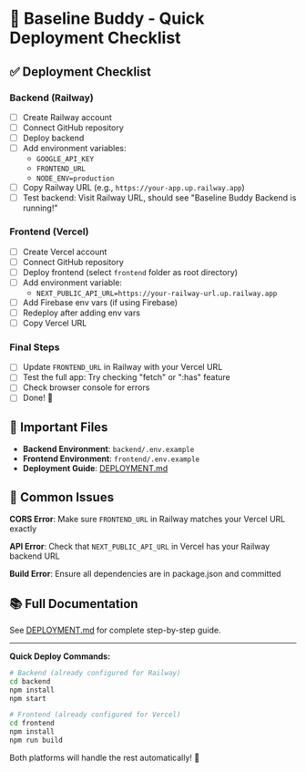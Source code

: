 # 🎯 Baseline Buddy - Quick Deployment Checklist

## ✅ Deployment Checklist

### Backend (Railway)
- [ ] Create Railway account
- [ ] Connect GitHub repository
- [ ] Deploy backend
- [ ] Add environment variables:
  - `GOOGLE_API_KEY`
  - `FRONTEND_URL`
  - `NODE_ENV=production`
- [ ] Copy Railway URL (e.g., `https://your-app.up.railway.app`)
- [ ] Test backend: Visit Railway URL, should see "Baseline Buddy Backend is running!"

### Frontend (Vercel)
- [ ] Create Vercel account
- [ ] Connect GitHub repository
- [ ] Deploy frontend (select `frontend` folder as root directory)
- [ ] Add environment variable:
  - `NEXT_PUBLIC_API_URL=https://your-railway-url.up.railway.app`
- [ ] Add Firebase env vars (if using Firebase)
- [ ] Redeploy after adding env vars
- [ ] Copy Vercel URL

### Final Steps
- [ ] Update `FRONTEND_URL` in Railway with your Vercel URL
- [ ] Test the full app: Try checking "fetch" or ":has" feature
- [ ] Check browser console for errors
- [ ] Done! 🎉

## 🔗 Important Files

- **Backend Environment**: `backend/.env.example`
- **Frontend Environment**: `frontend/.env.example`
- **Deployment Guide**: [DEPLOYMENT.md](./DEPLOYMENT.md)

## 🚨 Common Issues

**CORS Error**: Make sure `FRONTEND_URL` in Railway matches your Vercel URL exactly

**API Error**: Check that `NEXT_PUBLIC_API_URL` in Vercel has your Railway backend URL

**Build Error**: Ensure all dependencies are in package.json and committed

## 📚 Full Documentation

See [DEPLOYMENT.md](./DEPLOYMENT.md) for complete step-by-step guide.

---

**Quick Deploy Commands:**

```bash
# Backend (already configured for Railway)
cd backend
npm install
npm start

# Frontend (already configured for Vercel)
cd frontend
npm install
npm run build
```

Both platforms will handle the rest automatically! 🚀
